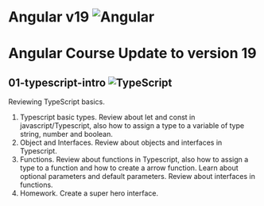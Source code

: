 # Angular v19 ![Angular](https://img.shields.io/badge/angular-%23DD0031.svg?style=for-the-badge&logo=angular&logoColor=white)

# Angular Course Update to version 19

## 01-typescript-intro ![TypeScript](https://img.shields.io/badge/typescript-%23007ACC.svg?style=for-the-badge&logo=typescript&logoColor=white)
Reviewing TypeScript basics.

01. Typescript basic types. Review about let and const in javascript/Typescript, also how to assign a type to a variable of type string, number and boolean.
02. Object and Interfaces. Review about objects and interfaces in Typescript.
03. Functions. Review about functions in Typescript, also how to assign a type to a function and how to create a arrow function. Learn about optional parameters and default parameters. Review about interfaces in functions.
04. Homework. Create a super hero interface.



